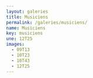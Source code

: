 ```yaml
---
layout: galeries
title: Musiciens
permalink: /galeries/musiciens/
name: Musiciens
key: musiciens
une: 12T25
images:
  - 09T13
  - 10T23
  - 10T43
  - 12T25
---
```

